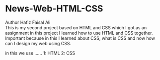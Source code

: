 # News-Web-HTML-CSS
Author Hafiz Faisal Ali
<br>
This is my second project based on HTML and CSS which I got as an assignment in this project I learned how to use HTML and CSS together. Important because in this I learned about CSS, what is CSS and now how can I design my web using CSS.

in this we use ......
1: HTML
2: CSS

